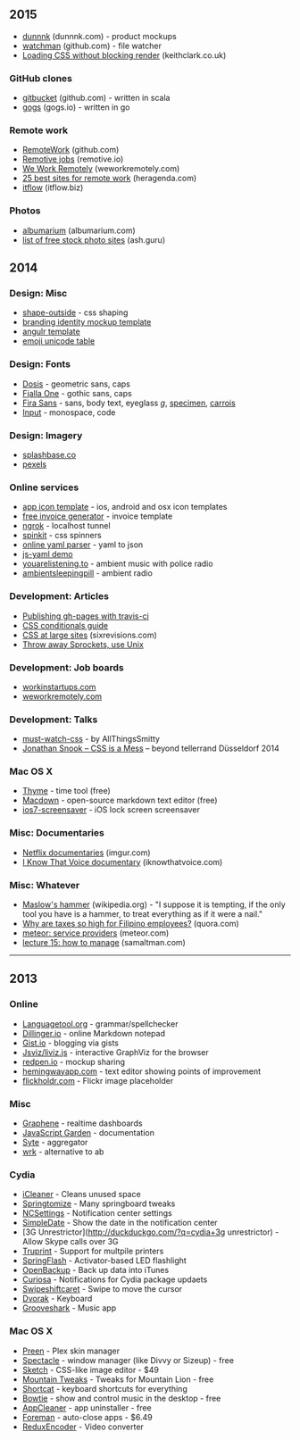 2015
----

* [dunnnk](http://dunnnk.com/) (dunnnk.com) - product mockups
* [watchman](https://github.com/facebook/watchman) (github.com) - file watcher
* [Loading CSS without blocking render](http://keithclark.co.uk/articles/loading-css-without-blocking-render/) (keithclark.co.uk)

### GitHub clones

* [gitbucket](https://github.com/takezoe/gitbucket) (github.com) - written in scala
* [gogs](http://gogs.io/) (gogs.io) - written in go

### Remote work

* [RemoteWork](https://github.com/fjbelchi/RemoteWork) (github.com)
* [Remotive jobs](http://jobs.remotive.io/) (remotive.io)
* [We Work Remotely](https://weworkremotely.com/) (weworkremotely.com)
* [25 best sites for remote work](http://heragenda.com/the-25-best-sites-for-finding-remote-work/) (heragenda.com)
* [itflow](http://itflow.biz/) (itflow.biz)

### Photos

* [albumarium](http://albumarium.com/) (albumarium.com)
* [list of free stock photo sites](https://ash.guru/free-stock-photos/) (ash.guru)

2014
----

### Design: Misc

* [shape-outside](https://developer.mozilla.org/en-US/docs/Web/CSS/shape-outside) - css shaping
* [branding identity mockup template](https://www.behance.net/gallery/19999279/Branding-Identity-Mock-Ups-and-Templates)
* [angulr template](http://flatfull.com/themes/angulr/)
* [emoji unicode table](http://apps.timwhitlock.info/emoji/tables/unicode)

### Design: Fonts

* [Dosis](http://www.google.com/fonts/specimen/Dosis) - geometric sans, caps
* [Fjalla One](http://www.google.com/fonts/specimen/Fjalla+One) - gothic sans, caps
* [Fira Sans](http://www.google.com/fonts/specimen/Fira+Sans) - sans, body text, eyeglass *g*, [specimen](http://mozilla.github.io/Fira/), [carrois](http://www.carrois.com/fira-3-1/)
* [Input](http://input.fontbureau.com/) - monospace, code
 
### Design: Imagery

* [splashbase.co](http://splashbase.co/)
* [pexels](http://pexels.com/)

### Online services

* [app icon template](http://appicontemplate.com/) - ios, android and osx icon templates
* [free invoice generator](https://www.free-invoice-generator.com/) - invoice template
* [ngrok](https://ngrok.com/) - localhost tunnel
* [spinkit](http://tobiasahlin.com/spinkit/) - css spinners
* [online yaml parser](http://yaml-online-parser.appspot.com/) - yaml to json
* [js-yaml demo](https://nodeca.github.io/js-yaml/)
* [youarelistening.to](http://youarelistening.to/sanfrancisco) - ambient music with police radio
* [ambientsleepingpill](http://ambientsleepingpill.com/) - ambient radio

### Development: Articles

* [Publishing gh-pages with travis-ci](https://medium.com/@nthgergo/publishing-gh-pages-with-travis-ci-53a8270e87db)
* [CSS conditionals guide](http://csspre.com/conditionals)
* [CSS at large sites](http://sixrevisions.com/css/css-development-at-large-sites/) (sixrevisions.com)
* [Throw away Sprockets, use Unix](http://blog.arkency.com/2013/09/throw-away-sprockets-use-unix/)

### Development: Job boards

* [workinstartups.com](http://workinstartups.com/)
* [weworkremotely.com](http://weworkremotely.com/)

### Development: Talks

* [must-watch-css](https://github.com/AllThingsSmitty/must-watch-css) - by AllThingsSmitty
* [Jonathan Snook – CSS is a Mess](http://vimeo.com/99877232) – beyond tellerrand Düsseldorf 2014

### Mac OS X

* [Thyme](http://joaomoreno.github.io/thyme/) - time tool (free)
* [Macdown](http://macdown.uranusjr.com/) - open-source markdown text editor (free)
* [ios7-screensaver](http://bodysoulspirit.weebly.com/ios-7-screensaver-for-mac-os-x-by-bodysoulspirit.html) - iOS lock screen screensaver

### Misc: Documentaries

- [Netflix documentaries](http://imgur.com/gallery/ozEON) (imgur.com)
- [I Know That Voice documentary](http://www.iknowthatvoice.com/) (iknowthatvoice.com)

### Misc: Whatever

- [Maslow's hammer](https://en.wikipedia.org/wiki/Law_of_the_instrument) (wikipedia.org) - "I suppose it is tempting, if the only tool you have is a hammer, to treat everything as if it were a nail."
- [Why are taxes so high for Filipino employees?](http://www.quora.com/Why-are-taxes-so-high-for-Filipino-employees/answer/Kathy-G-Pe) (quora.com)
- [meteor: service providers](https://www.meteor.com/professional-services) (meteor.com)
- [lecture 15: how to manage](http://startupclass.samaltman.com/courses/lec15/) (samaltman.com)

* * * *

2013
----

### Online

* [Languagetool.org](http://languagetool.org/) - grammar/spellchecker
* [Dillinger.io](http://dillinger.io) - online Markdown notepad
* [Gist.io](http://gist.io) - blogging via gists
* [Jsviz/liviz.js](http://ushiroad.com/jsviz/) - interactive GraphViz for the browser
* [redpen.io](http://redpen.io/) - mockup sharing
* [hemingwayapp.com](http://www.hemingwayapp.com/) - text editor showing points of improvement
* [flickholdr.com](http://flickholdr.com/) - Flickr image placeholder

### Misc

* [Graphene](https://github.com/jondot/graphene) - realtime dashboards
* [JavaScript Garden](http://bonsaiden.github.com/JavaScript-Garden/) - documentation
* [Syte](http://rigoneri.github.io/syte/) - aggregator
* [wrk](https://github.com/wg/wrk) - alternative to ab

### Cydia

* [iCleaner](http://duckduckgo.com/?q=cydia+icleaner) - Cleans unused space
* [Springtomize](http://duckduckgo.com/?q=cydia+springtomize) - Many springboard tweaks
* [NCSettings](http://duckduckgo.com/?q=cydia+ncsettings) - Notification center settings
* [SimpleDate](http://duckduckgo.com/?q=cydia+simpledate) - Show the date in the notification center
* [3G Unrestrictor](http://duckduckgo.com/?q=cydia+3g unrestrictor) - Allow Skype calls over 3G
* [Truprint](http://duckduckgo.com/?q=cydia+truprint) - Support for multpile printers
* [SpringFlash](http://duckduckgo.com/?q=cydia+springflash) - Activator-based LED flashlight
* [OpenBackup](http://duckduckgo.com/?q=cydia+openbackup) - Back up data into iTunes
* [Curiosa](http://duckduckgo.com/?q=cydia+curiosa) - Notifications for Cydia package updaets
* [Swipeshiftcaret](http://duckduckgo.com/?q=cydia+swipeshiftcaret) - Swipe to move the cursor
* [Dvorak](http://duckduckgo.com/?q=cydia+dvorak) - Keyboard
* [Grooveshark](http://duckduckgo.com/?q=cydia+grooveshark) - Music app

### Mac OS X

* [Preen](http://anomiesoftware.com/Anomie_Software/Preen.html) - Plex skin manager
* [Spectacle](http://www.spectacleapp.com) - window manager (like Divvy or Sizeup) - free
* [Sketch](http://www.bohemiancoding.com/sketch/) - CSS-like image editor - $49
* [Mountain Tweaks](http://tweaksapp.com/app/mountain-tweaks/) - Tweaks for Mountain Lion - free
* [Shortcat](http://shortcatapp.com/) - keyboard shortcuts for everything
* [Bowtie](http://bowtieapp.com/) - show and control music in the desktop - free
* [AppCleaner](http://www.freemacsoft.net/AppCleaner/) - app uninstaller - free
* [Foreman](http://www.flyingmachinestudios.com/foreman/) - auto-close apps - $6.49
* [ReduxEncoder](http://duckduckgo.com/?q=reduxencoder) - Video converter
